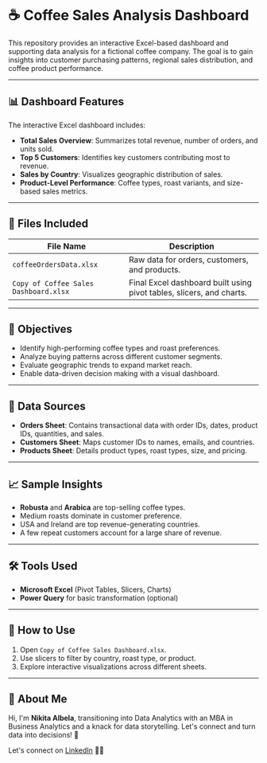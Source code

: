 # ☕ Coffee Sales Analysis Dashboard

This repository provides an interactive Excel-based dashboard and supporting data analysis for a fictional coffee company. The goal is to gain insights into customer purchasing patterns, regional sales distribution, and coffee product performance.

---

## 📊 Dashboard Features

The interactive Excel dashboard includes:

- **Total Sales Overview**: Summarizes total revenue, number of orders, and units sold.
- **Top 5 Customers**: Identifies key customers contributing most to revenue.
- **Sales by Country**: Visualizes geographic distribution of sales.
- **Product-Level Performance**: Coffee types, roast variants, and size-based sales metrics.

---

## 📁 Files Included

| File Name                         | Description                                       |
|----------------------------------|---------------------------------------------------|
| `coffeeOrdersData.xlsx`          | Raw data for orders, customers, and products.     |
| `Copy of Coffee Sales Dashboard.xlsx` | Final Excel dashboard built using pivot tables, slicers, and charts. |

---

## 📌 Objectives

- Identify high-performing coffee types and roast preferences.
- Analyze buying patterns across different customer segments.
- Evaluate geographic trends to expand market reach.
- Enable data-driven decision making with a visual dashboard.

---

## 🧩 Data Sources

- **Orders Sheet**: Contains transactional data with order IDs, dates, product IDs, quantities, and sales.
- **Customers Sheet**: Maps customer IDs to names, emails, and countries.
- **Products Sheet**: Details product types, roast types, size, and pricing.

---

## 📈 Sample Insights

- **Robusta** and **Arabica** are top-selling coffee types.
- Medium roasts dominate in customer preference.
- USA and Ireland are top revenue-generating countries.
- A few repeat customers account for a large share of revenue.

---

## 🛠️ Tools Used

- **Microsoft Excel** (Pivot Tables, Slicers, Charts)
- **Power Query** for basic transformation (optional)

---

## 🚀 How to Use

1. Open `Copy of Coffee Sales Dashboard.xlsx`.
2. Use slicers to filter by country, roast type, or product.
3. Explore interactive visualizations across different sheets.

---
## 🙋 About Me
Hi, I'm **Nikita Albela**, transitioning into Data Analytics with an MBA in Business Analytics and a knack for data storytelling. Let's connect and turn data into decisions! 🚀

Let's connect on [LinkedIn](www.linkedin.com/in/nikita-albela-4194b1164) 👩‍💻
